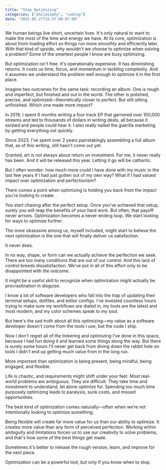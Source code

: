 ```yaml
---
title: "Stop Optimizing"
categories: ["philosophy", "coding"]
date: "2025-05-27T15:37:00-07:00"
---
```


We human beings live short, uncertain lives. It's only natural to want to make the most of the time and energy we have. At its core, optimization is about front-loading effort so things run more smoothly and efficiently later. With that kind of upside, why wouldn't we choose to optimize when solving a problem? Some of the smartest people I know are busy optimizing.

But optimization isn't free. It's operationally expensive. It has diminishing returns. It costs us time, focus, and momentum in tackling complexity. And it assumes we understand the problem well enough to optimize it in the first place.

Imagine two outcomes for the same task: recording an album. One is rough and imperfect, but finished and out in the world. The other is polished, precise, and optimized—theoretically closer to perfect. But still sitting unfinished. Which one made more impact?

In 2019, I spent 6 months writing a four track EP that garnered over 100,000 streams and led to thousands of dollars in writing deals, all because it existed and people could hear it. I also really nailed the guerilla marketing by getting everything out quickly.

Since 2023, I've spent over 2 years painstakingly assembling a full album that, as of this writing, still hasn't come out yet.

Granted, art is not always about return on investment. For me, it never really has been. And it will be released this year. Letting it go will be cathartic.

But I often wonder: how much more could I have done with my music in the last few years if I had just gotten out of my own way? What if I had valued impact over optimization and perfectionism?

There comes a point when optimizing is holding you back from the impact you're looking to create.

You start chasing after the perfect setup. Once you've achieved that setup, surely you will reap the benefits of your hard work. But often, that payoff never arrives. Optimization becomes a never-ending loop. We start looking for ways to optimize further.

The more obsessive among us, myself included, might start to believe the next optimization is the one that will finally deliver us satisfaction.

It never does.

In no way, shape, or form can we actually achieve the perfection we seek. There are too many conditions that are out of our control. And this lack of control breeds dissatisfaction. We've put in all of this effort only to be disappointed with the outcome.

It might be a useful skill to recognize when optimization might actually be procrastination in disguise.

I know a lot of software developers who fall into the trap of updating their terminal setups, dotfiles, and editor configs. I've invested countless hours trying to make sure my workflows are dialed in, my tools are the latest and most modern, and my color schemes speak to my soul.

But here's the sad truth about all this optimizing—my value as a software developer doesn't come from the tools I use, but the code I ship.

Now I don't regret all of the tinkering and optimizing I've done in this space, because I had fun doing it and learned some things along the way. But there is surely some hours I'll never get back from diving down the rabbit hole on tools I didn't end up getting much value from in the long run.

More important than optimization is being present, being mindful, being engaged, and flexible.

Life is chaotic, and requirements might shift under your feet. Most real-world problems are ambiguous. They are difficult. They take time and investment to understand, let alone optimize for. Spending too much time purposely optimizing leads to paralysis, sunk costs, and missed opportunities.

The best kind of optimization comes naturally—often when we’re not intentionally looking to optimize something.

Being flexible will create far more value for us than our ability to optimize. It creates more value than any form of perceived perfection. Working within ambiguity and limitations forces us to use our creativity to solve problems, and that's how some of the best things get made.

Sometimes it's better to release the rough version, learn, and improve for the next piece.

Optimization can be a powerful tool, but only if you know when to stop.
